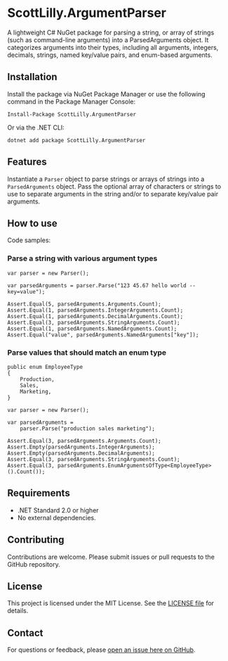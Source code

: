 # ScottLilly.ArgumentParser
A lightweight C# NuGet package for parsing a string, or array of strings (such as command-line arguments) into a ParsedArguments object. It categorizes arguments into their types, including all arguments, integers, decimals, strings, named key/value pairs, and enum-based arguments.

## Installation
Install the package via NuGet Package Manager or use the following command in the Package Manager Console:

```
Install-Package ScottLilly.ArgumentParser
```
Or via the .NET CLI:
```
dotnet add package ScottLilly.ArgumentParser
```

## Features
Instantiate a `Parser` object to parse strings or arrays of strings into a `ParsedArguments` object. 
Pass the optional array of characters or strings to use to separate arguments in the string and/or to separate key/value pair arguments.

## How to use
Code samples:

### Parse a string with various argument types
```
var parser = new Parser();

var parsedArguments = parser.Parse("123 45.67 hello world --key=value");

Assert.Equal(5, parsedArguments.Arguments.Count);
Assert.Equal(1, parsedArguments.IntegerArguments.Count);
Assert.Equal(1, parsedArguments.DecimalArguments.Count);
Assert.Equal(3, parsedArguments.StringArguments.Count);
Assert.Equal(1, parsedArguments.NamedArguments.Count);
Assert.Equal("value", parsedArguments.NamedArguments["key"]);
```

### Parse values that should match an enum type
```
public enum EmployeeType
{
    Production,
    Sales,
    Marketing,
}

var parser = new Parser();

var parsedArguments =
    parser.Parse("production sales marketing");

Assert.Equal(3, parsedArguments.Arguments.Count);
Assert.Empty(parsedArguments.IntegerArguments);
Assert.Empty(parsedArguments.DecimalArguments);
Assert.Equal(3, parsedArguments.StringArguments.Count);
Assert.Equal(3, parsedArguments.EnumArgumentsOfType<EmployeeType>().Count());
```

## Requirements
- .NET Standard 2.0 or higher
- No external dependencies.

## Contributing
Contributions are welcome. Please submit issues or pull requests to the GitHub repository.

## License
This project is licensed under the MIT License. See the [LICENSE file](https://github.com/ScottLilly/ArgumentParser/blob/master/LICENSE.txt) for details.

## Contact
For questions or feedback, please [open an issue here on GitHub](https://github.com/ScottLilly/ArgumentParser/issues).

